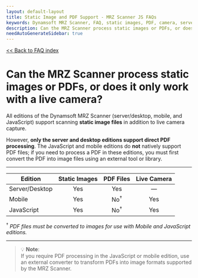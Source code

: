 ```yaml
---
layout: default-layout
title: Static Image and PDF Support - MRZ Scanner JS FAQs
keywords: Dynamsoft MRZ Scanner, FAQ, static images, PDF, camera, server, desktop, JavaScript, mobile
description: Can the MRZ Scanner process static images or PDFs, or does it only work with a live camera? - MRZ Scanner JS FAQs.
needAutoGenerateSidebar: true
---
```


[<< Back to FAQ index](index.md)

# Can the MRZ Scanner process static images or PDFs, or does it only work with a live camera?

All editions of the Dynamsoft MRZ Scanner (server/desktop, mobile, and JavaScript) support scanning **static image files** in addition to live camera capture.

However, **only the server and desktop editions support direct PDF processing**. The JavaScript and mobile editions do **not** natively support PDF files; if you need to process a PDF in these editions, you must first convert the PDF into image files using an external tool or library.

---

| **Edition**        | **Static Images** | **PDF Files**     | **Live Camera** |
|--------------------|:----------------:|:-----------------:|:---------------:|
| Server/Desktop     | Yes              | Yes               | —               |
| Mobile             | Yes              | No<sup>†</sup>    | Yes             |
| JavaScript         | Yes              | No<sup>†</sup>    | Yes             |

<sup>†</sup> *PDF files must be converted to images for use with Mobile and JavaScript editions.*

---

> 💡 **Note**:  
> If you require PDF processing in the JavaScript or mobile edition, use an external converter to transform PDFs into image formats supported by the MRZ Scanner.
